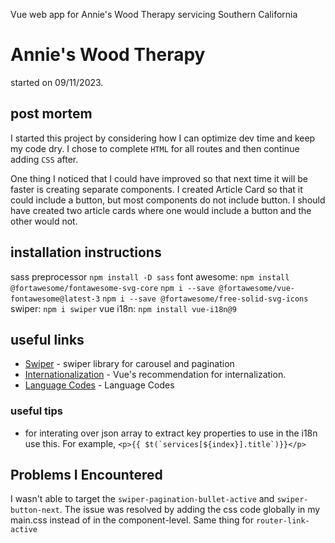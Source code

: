 Vue web app for Annie's Wood Therapy servicing Southern California

# Annie's Wood Therapy

started on 09/11/2023.

## post mortem

I started this project by considering how I can optimize dev time and keep my code dry. I chose to complete `HTML` for all routes and then continue adding `CSS` after. 

One thing I noticed that I could have improved so that next time it will be faster is creating separate components. I created Article Card so that it could include a button, but most components do not include button. I should have created two article cards where one would include a button and the other would not.

## installation instructions

sass preprocessor `npm install -D sass`
font awesome:
`npm install @fortawesome/fontawesome-svg-core`
`npm i --save @fortawesome/vue-fontawesome@latest-3`
`npm i --save @fortawesome/free-solid-svg-icons`
swiper: `npm i swiper`
vue i18n: `npm install vue-i18n@9`

## useful links

- [Swiper](https://swiperjs.com/) - swiper library for carousel and pagination
- [Internationalization](https://vue-i18n.intlify.dev/guide/) - Vue's recommendation for internalization.
- [Language Codes](https://www.science.co.il/language/Locale-codes.php) - Language Codes

### useful tips

- for interating over json array to extract key properties to use in the i18n use this. For example,
  ``<p>{{ $t(`services[${index}].title`)}}</p>``

## Problems I Encountered

I wasn't able to target the `swiper-pagination-bullet-active` and `swiper-button-next`. The issue was resolved by adding the css code globally in my main.css instead of in the component-level. Same thing for `router-link-active`
